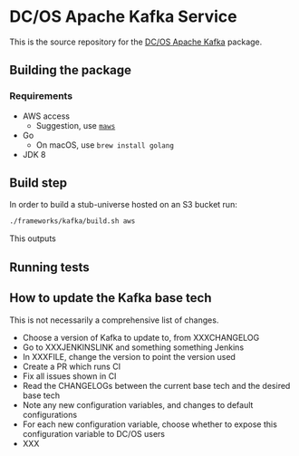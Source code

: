 # DC/OS Apache Kafka Service

This is the source repository for the [DC/OS Apache Kafka](https://mesosphere.com/service-catalog/kafka) package.

## Building the package

### Requirements

* AWS access
    * Suggestion, use [`maws`](https://github.com/mesosphere/maws)
* Go
    * On macOS, use ``brew install golang``
* JDK 8

## Build step

In order to build a stub-universe hosted on an S3 bucket run:

```bash
./frameworks/kafka/build.sh aws
```

This outputs

## Running tests


###

## How to update the Kafka base tech

This is not necessarily a comprehensive list of changes.

* Choose a version of Kafka to update to, from XXXCHANGELOG
* Go to XXXJENKINSLINK and something something Jenkins
* In XXXFILE, change the version to point the version used
* Create a PR which runs CI
* Fix all issues shown in CI
* Read the CHANGELOGs between the current base tech and the desired base tech
* Note any new configuration variables, and changes to default configurations
* For each new configuration variable, choose whether to expose this configuration variable to DC/OS users
* XXX
